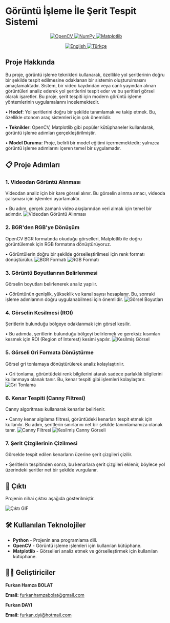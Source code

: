 # Görüntü İşleme İle Şerit Tespit Sistemi

<p align="center">
  <a href="https://opencv.org/">
    <img src="https://img.shields.io/badge/OpenCV-4.x-blue?logo=opencv&logoColor=white" alt="OpenCV">
  </a>
  <a href="https://numpy.org/">
    <img src="https://img.shields.io/badge/NumPy-1.x-orange?logo=numpy&logoColor=white" alt="NumPy">
  </a>
  <a href="https://matplotlib.org/">
    <img src="https://img.shields.io/badge/Matplotlib-3.x-green?logo=matplotlib&logoColor=white" alt="Matplotlib">
  </a>
</p>
<p align="center">
  <a href="README.md">
    <img src="https://img.shields.io/badge/lang-English-blue.svg" alt="English">
  </a>
  <a href="README_TR.md">
    <img src="https://img.shields.io/badge/lang-Türkçe-red.svg" alt="Türkçe">
  </a>
</p>

## Proje Hakkında

Bu proje, görüntü işleme teknikleri kullanarak, özellikle yol şeritlerinin doğru bir şekilde tespit edilmesine odaklanan bir sistemin oluşturulmasını amaçlamaktadır. Sistem, bir video kaydından veya canlı yayından alınan görüntüleri analiz ederek yol şeritlerini tespit eder ve bu şeritleri görsel olarak işaretler. Bu proje, şerit tespiti için modern görüntü işleme yöntemlerinin uygulamalarını incelemektedir.

• **Hedef**: Yol şeritlerini doğru bir şekilde tanımlamak ve takip etmek. Bu, özellikle otonom araç sistemleri için çok önemlidir.

• **Teknikler**: OpenCV, Matplotlib gibi popüler kütüphaneler kullanılarak, görüntü işleme adımları gerçekleştirilmiştir.

• **Model Durumu**: Proje, belirli bir model eğitimi içermemektedir; yalnızca görüntü işleme adımlarını içeren temel bir uygulamadır.

<h2>📋 Proje Adımları</h2>

<h3>1. Videodan Görüntü Alınması</h3>
<p>Videodan analiz için bir kare görsel alınır. Bu görselin alınma amacı, videoda çalışması için işlemleri ayarlamaktır.</p>
• Bu adım, gerçek zamanlı video akışlarından veri almak için temel bir adımdır.  
<img src="Images/test.png" alt="Videodan Görüntü Alınması">

<h3>2. BGR'den RGB'ye Dönüşüm</h3>
<p>OpenCV BGR formatında okuduğu görselleri, Matplotlib ile doğru görüntülemek için RGB formatına dönüştürüyoruz.</p>
• Görüntülerin doğru bir şekilde görselleştirilmesi için renk formatı dönüştürülür.  
<img src="Images/BGRtoRGB.png" alt="BGR Formatı">
<img src="Images/Matplotlib.png" alt="RGB Formatı">

<h3>3. Görüntü Boyutlarının Belirlenmesi</h3>
<p>Görselin boyutları belirlenerek analiz yapılır.</p>
• Görüntünün genişlik, yükseklik ve kanal sayısı hesaplanır. Bu, sonraki işleme adımlarının doğru uygulanabilmesi için önemlidir.  
<img src="Images/Shape.png" alt="Görsel Boyutları">

<h3>4. Görselin Kesilmesi (ROI)</h3>
<p>Şeritlerin bulunduğu bölgeye odaklanmak için görsel kesilir.</p>
• Bu adımda, şeritlerin bulunduğu bölgeyi belirlemek ve gereksiz kısımları kesmek için ROI (Region of Interest) kesimi yapılır.  
<img src="Images/Cropped_Image.png" alt="Kesilmiş Görsel">

<h3>5. Görseli Gri Formata Dönüştürme</h3>
<p>Görsel gri tonlamaya dönüştürülerek analiz kolaylaştırılır.</p>
• Gri tonlama, görüntüdeki renk bilgilerini atarak sadece parlaklık bilgilerini kullanmaya olanak tanır. Bu, kenar tespiti gibi işlemleri kolaylaştırır.  
<img src="Images/Gray.png" alt="Gri Tonlama">

<h3>6. Kenar Tespiti (Canny Filtresi)</h3>
<p>Canny algoritması kullanarak kenarlar belirlenir.</p>
• Canny kenar algılama filtresi, görüntüdeki kenarları tespit etmek için kullanılır. Bu adım, şeritlerin sınırlarını net bir şekilde tanımlamamıza olanak tanır.  
<img src="Images/Canny.png" alt="Canny Filtresi">
<img src="Images/Cropped_Canny.png" alt="Kesilmiş Canny Görseli">

<h3>7. Şerit Çizgilerinin Çizilmesi</h3>
<p>Görselde tespit edilen kenarların üzerine şerit çizgileri çizilir.</p>
• Şeritlerin tespitinden sonra, bu kenarlara şerit çizgileri eklenir, böylece yol üzerindeki şeritler net bir şekilde vurgulanır.

<h2>🎥 Çıktı</h2>
<p>Projenin nihai çıktısı aşağıda gösterilmiştir.</p>
<img src="Videos/output_gif.gif" alt="Çıktı GIF">

<h2>🛠️ Kullanılan Teknolojiler</h2>
<ul>
  <li><strong>Python</strong> - Projenin ana programlama dili.</li>
  <li><strong>OpenCV</strong> - Görüntü işleme işlemleri için kullanılan kütüphane.</li>
  <li><strong>Matplotlib</strong> - Görselleri analiz etmek ve görselleştirmek için kullanılan kütüphane.</li>
</ul>

<h2>👨‍💻 Geliştiriciler</h2>
<p><strong>Furkan Hamza BOLAT</strong></p>
<p><strong>Email:</strong> <a href="mailto:furkanhamzabolat@gmail.com">furkanhamzabolat@gmail.com</a></p>
<p><strong>Furkan DAYI</strong></p>
<p><strong>Email:</strong> <a href="mailto:furkan.dyi@hotmail.com">furkan.dyi@hotmail.com</a></p>

